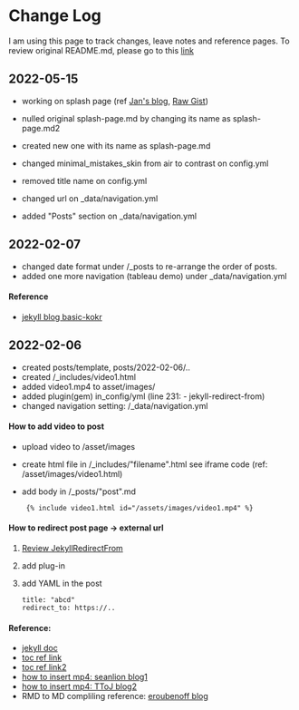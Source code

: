 # Change Log
I am using this page to track changes, leave notes and reference pages. To review original README.md, please go to this [link](https://github.com/mmistakes/minimal-mistakes)

## 2022-05-15
- working on splash page (ref [Jan's blog](https://www.janmeppe.com/blog/how-to-add-splash-to-minimal-mistakes/), [Raw Gist](https://gist.githubusercontent.com/Rainymood/35ae7d900f4d8a3d3199ee20fefe2567/raw/6722ecc4e160196b9d1aae01d91ca4d51e522e46/splash-page.md))
- nulled original splash-page.md by changing its name as splash-page.md2
- created new one with its name as splash-page.md

- changed minimal_mistakes_skin from air to contrast on config.yml
- removed title name on config.yml
- changed url on _data/navigation.yml 
- added "Posts" section on _data/navigation.yml 

## 2022-02-07
- changed date format under /_posts to re-arrange the order of posts.
- added one more navigation (tableau demo) under _data/navigation.yml

#### Reference
- [jekyll blog basic-kokr](https://dreamgonfly.github.io/blog/jekyll-remote-theme/)

## 2022-02-06
- created posts/template, posts/2022-02-06/..
- created /_includes/video1.html
- added video1.mp4 to asset/images/
- added plugin(gem) in_config/yml (line 231: - jekyll-redirect-from)
- changed navigation setting: /_data/navigation.yml

#### How to add video to post
- upload video to /asset/images
- create html file in /_includes/"filename".html see iframe code (ref: /asset/images/video1.html)
- add body in /_posts/"post".md 

       {% include video1.html id="/assets/images/video1.mp4" %}  
#### How to redirect post page -> external url
1. [Review JekyllRedirectFrom](https://github.com/jekyll/jekyll-redirect-from)
2. add plug-in
3. add YAML in the post

       title: "abcd"
       redirect_to: https://..

#### Reference:
- [jekyll doc](https://jekyllrb.com/docs/posts/)
- [toc ref link](https://github.com/devinlife/devinlife.github.io/commit/c48ecb7cab54575bba802a3703dc5dc65d23c92c?diff=split)
- [toc ref link2](https://devinlife.com/howto%20github%20pages/toc-table/)
- [how to insert mp4: seanlion blog1](https://seanlion.github.io/blog/4) 
- [how to insert mp4: TToJ blog2](https://ttoj.github.io/diary/github/How_to_insert_mp4_on_GitHub_blog/)
- RMD to MD compliling reference: [eroubenoff blog](http://www.eroubenoff.net/2021-03-10-rmarkdown_jekyll/)

